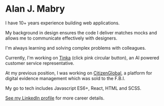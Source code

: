 # Alan J. Mabry

I have 10+ years experience building web applications.

My background in design ensures the code I deliver matches mocks and allows me to communicate effectively with designers.

I'm always learning and solving complex problems with colleagues.

Currently, I'm working on [Tinka](https://www.t-mobile.at) (click pink circular button), an AI powered customer service representative.

At my previous position, I was working on [CitizenGlobal](https://corp.citizenglobal.com), a platform for digital evidence management which was sold to the F.B.I.

My go to tech includes Javascript ES6+, React, HTML and SCSS.

[See my LinkedIn profile](https://www.linkedin.com/in/alanmabry) for more career details.
